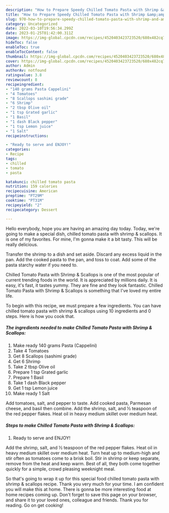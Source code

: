 ```yaml
---
description: "How to Prepare Speedy Chilled Tomato Pasta with Shrimp &amp;amp; Scallops"
title: "How to Prepare Speedy Chilled Tomato Pasta with Shrimp &amp;amp; Scallops"
slug: 970-how-to-prepare-speedy-chilled-tomato-pasta-with-shrimp-and-amp-scallops
category: Uncategorized
date: 2022-03-10T19:56:34.299Z
date: 2023-01-25T01:42:00.311Z
image: https://img-global.cpcdn.com/recipes/4520403423723520/680x482cq70/chilled-tomato-pasta-with-shrimp-scallops-recipe-main-photo.jpg
hideToc: false
enableToc: true
enableTocContent: false
thumbnail: https://img-global.cpcdn.com/recipes/4520403423723520/680x482cq70/chilled-tomato-pasta-with-shrimp-scallops-recipe-main-photo.jpg
cover: https://img-global.cpcdn.com/recipes/4520403423723520/680x482cq70/chilled-tomato-pasta-with-shrimp-scallops-recipe-main-photo.jpg
author: Admin
authorAv: notfound
ratingvalue: 3.8
reviewcount: 8
recipeingredient:
- "140 grams Pasta Cappelini"
- "4 Tomatoes"
- "8 Scallops sashimi grade"
- "6 Shrimp"
- "2 tbsp Olive oil"
- "1 tsp Grated garlic"
- "1 Basil"
- "1 dash Black pepper"
- "1 tsp Lemon juice"
- "1 Salt"
recipeinstructions:

- "Ready to serve and ENJOY!"
categories:
- Recipe
tags:
- chilled
- tomato
- pasta

katakunci: chilled tomato pasta 
nutrition: 159 calories
recipecuisine: American
preptime: "PT29M"
cooktime: "PT31M"
recipeyield: "2"
recipecategory: Dessert

---
```



Hello everybody, hope you are having an amazing day today. Today, we're going to make a special dish, chilled tomato pasta with shrimp &amp; scallops. It is one of my favorites. For mine, I'm gonna make it a bit tasty. This will be really delicious.

Transfer the shrimp to a dish and set aside. Discard any excess liquid in the pan. Add the cooked pasta to the pan, and toss to coat. Add some of the pasta starchy water if you need to.

Chilled Tomato Pasta with Shrimp &amp; Scallops is one of the most popular of current trending foods in the world. It is appreciated by millions daily. It is easy, it's fast, it tastes yummy. They are fine and they look fantastic. Chilled Tomato Pasta with Shrimp &amp; Scallops is something that I've loved my entire life.


To begin with this recipe, we must prepare a few ingredients. You can have chilled tomato pasta with shrimp &amp; scallops using 10 ingredients and 0 steps. Here is how you cook that.

<!--inarticleads1-->

##### The ingredients needed to make Chilled Tomato Pasta with Shrimp &amp; Scallops:

1. Make ready 140 grams Pasta (Cappelini)
1. Take 4 Tomatoes
1. Get 8 Scallops (sashimi grade)
1. Get 6 Shrimp
1. Take 2 tbsp Olive oil
1. Prepare 1 tsp Grated garlic
1. Prepare 1 Basil
1. Take 1 dash Black pepper
1. Get 1 tsp Lemon juice
1. Make ready 1 Salt


Add tomatoes, salt, and pepper to taste. Add cooked pasta, Parmesan cheese, and basil then combine. Add the shrimp, salt, and ½ teaspoon of the red pepper flakes. Heat oil in heavy medium skillet over medium heat. 

<!--inarticleads2-->

##### Steps to make Chilled Tomato Pasta with Shrimp &amp; Scallops:


1. Ready to serve and ENJOY!

Add the shrimp, salt, and ½ teaspoon of the red pepper flakes. Heat oil in heavy medium skillet over medium heat. Turn heat up to medium-high and stir often as tomatoes come to a brisk boil. Stir in shrimp or keep separate, remove from the heat and keep warm. Best of all, they both come together quickly for a simple, crowd pleasing weeknight meal. 

So that's going to wrap it up for this special food chilled tomato pasta with shrimp &amp; scallops recipe. Thank you very much for your time. I am confident you will make this at home. There is gonna be more interesting food at home recipes coming up. Don't forget to save this page on your browser, and share it to your loved ones, colleague and friends. Thank you for reading. Go on get cooking!
